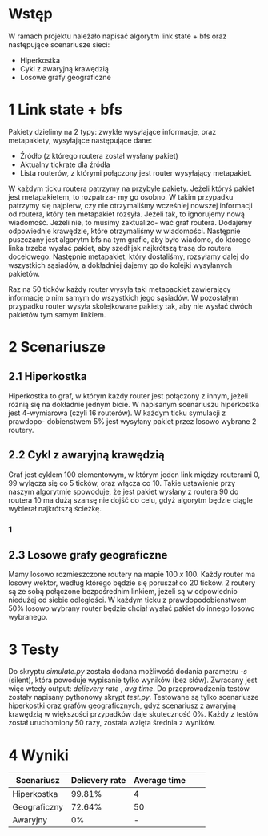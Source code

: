 # Wstęp

W ramach projektu należało napisać algorytm link state + bfs oraz następujące scenariusze sieci:

- Hiperkostka
- Cykl z awaryjną krawędzią
- Losowe grafy geograficzne

# 1 Link state + bfs

Pakiety dzielimy na 2 typy: zwykłe wysyłające informacje, oraz metapakiety, wysyłające następujące dane:

- Źródło (z którego routera został wysłany pakiet)
- Aktualny tickrate dla źródła
- Lista routerów, z którymi połączony jest router wysyłający metapakiet.

W każdym ticku routera patrzymy na przybyłe pakiety. Jeżeli któryś pakiet jest metapakietem, to rozpatrza-
my go osobno. W takim przypadku patrzymy się najpierw, czy nie otrzymaliśmy wcześniej nowszej informacji od
routera, który ten metapakiet rozsyła. Jeżeli tak, to ignorujemy nową wiadomość. Jeżeli nie, to musimy zaktualizo-
wać graf routera. Dodajemy odpowiednie krawędzie, które otrzymaliśmy w wiadomości. Następnie puszczany jest
algorytm bfs na tym grafie, aby było wiadomo, do którego linka trzeba wysłać pakiet, aby szedł jak najkrótszą
trasą do routera docelowego. Następnie metapakiet, który dostaliśmy, rozsyłamy dalej do wszystkich sąsiadów, a
dokładniej dajemy go do kolejki wysyłanych pakietów.

Raz na 50 ticków każdy router wysyła taki metapackiet zawierający informację o nim samym do wszystkich
jego sąsiadów. W pozostałym przypadku router wysyła skolejkowane pakiety tak, aby nie wysłać dwóch pakietów
tym samym linkiem.

# 2 Scenariusze

## 2.1 Hiperkostka

Hiperkostka to graf, w którym każdy router jest połączony z innym, jeżeli różnią się na dokładnie jednym bicie. W
napisanym scenariuszu hiperkostka jest 4-wymiarowa (czyli 16 routerów). W każdym ticku symulacji z prawdopo-
dobienstwem 5% jest wysyłany pakiet przez losowo wybrane 2 routery.

## 2.2 Cykl z awaryjną krawędzią

Graf jest cyklem 100 elementowym, w którym jeden link między routerami 0, 99 wyłącza się co 5 ticków, oraz
włącza co 10. Takie ustawienie przy naszym algorytmie spowoduje, że jest pakiet wysłany z routera 90 do routera
10 ma dużą szansę nie dojść do celu, gdyż algorytm będzie ciągle wybierał najkrótszą ścieżkę.

### 1


## 2.3 Losowe grafy geograficzne

Mamy losowo rozmieszczone routery na mapie 100 _x_ 100. Każdy router ma losowy wektor, według którego będzie
się poruszał co 20 ticków. 2 routery są ze sobą połączone bezpośrednim linkiem, jeżeli są w odpowiednio niedużej
od siebie odległości. W każdym ticku z prawdopodobienstwem 50% losowo wybrany router będzie chciał wysłać
pakiet do innego losowo wybranego.

# 3 Testy

Do skryptu _simulate.py_ została dodana możliwość dodania parametru _-s_ (silent), która powoduje wypisanie tylko
wyników (bez słów). Zwracany jest więc wtedy output: _delievery rate_ , _avg time_.
Do przeprowadzenia testów zostały napisany pythonowy skrypt _test.py_. Testowane są tylko scenariusze hiperkostki
oraz grafów geograficznych, gdyż scenariusz z awaryjną krawędzią w większości przypadków daje skuteczność 0%.
Każdy z testów został uruchomiony 50 razy, została wzięta średnia z wyników.

# 4 Wyniki

| Scenariusz   	| Delievery rate 	| Average time 	|   	|   	|
|--------------	|----------------	|--------------	|---	|---	|
| Hiperkostka  	| 99.81%         	| 4            	|   	|   	|
| Geograficzny 	| 72.64%         	| 50           	|   	|   	|
| Awaryjny     	| 0%             	| -            	|   	|   	|

